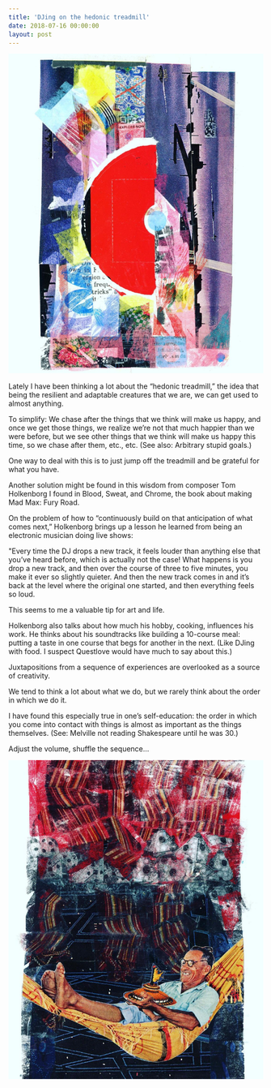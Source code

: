 ```yaml
---
title: 'DJing on the hedonic treadmill'
date: 2018-07-16 00:00:00
layout: post
---
```


![](/images/289577990_702488910811830_3202312536929354035_n-2.jpg)

Lately I have been thinking a lot about the “hedonic treadmill,” the idea that being the resilient and adaptable creatures that we are, we can get used to almost anything.

To simplify: We chase after the things that we think will make us happy, and once we get those things, we realize we’re not that much happier than we were before, but we see other things that we think will make us happy this time, so we chase after them, etc., etc. (See also: Arbitrary stupid goals.)

One way to deal with this is to just jump off the treadmill and be grateful for what you have.

Another solution might be found in this wisdom from composer Tom Holkenborg I found in Blood, Sweat, and Chrome, the book about making Mad Max: Fury Road.

On the problem of how to “continuously build on that anticipation of what comes next,” Holkenborg brings up a lesson he learned from being an electronic musician doing live shows:

"Every time the DJ drops a new track, it feels louder than anything else that you’ve heard before, which is actually not the case! What happens is you drop a new track, and then over the course of three to five minutes, you make it ever so slightly quieter. And then the new track comes in and it’s back at the level where the original one started, and then everything feels so loud.

This seems to me a valuable tip for art and life.

Holkenborg also talks about how much his hobby, cooking, influences his work. He thinks about his soundtracks like building a 10-course meal: putting a taste in one course that begs for another in the next. (Like DJing with food. I suspect Questlove would have much to say about this.)

Juxtapositions from a sequence of experiences are overlooked as a source of creativity.

We tend to think a lot about what we do, but we rarely think about the order in which we do it.

I have found this especially true in one’s self-education: the order in which you come into contact with things is almost as important as the things themselves. (See: Melville not reading Shakespeare until he was 30.)

Adjust the volume, shuffle the sequence…

![](/images/289162276_7743003502407764_2439089469015285449_n.jpg)